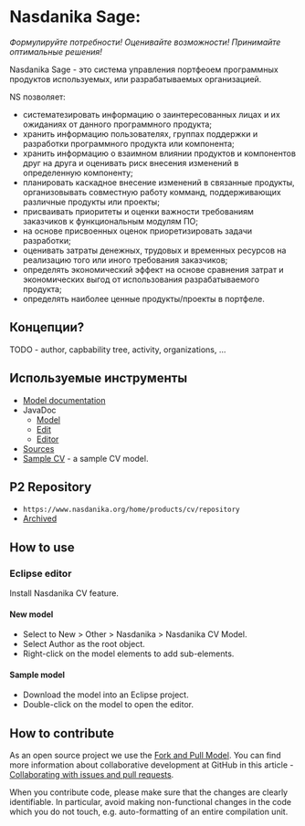 # Nasdanika Sage: 

*Формулируйте потребности!*
*Оценивайте возможности!* 
*Принимайте оптимальные решения!*


Nasdanika Sage - это система управления портфеоем программных продуктов используемых, или разрабатываемых организацией.

NS позволяет:

* систематезировать информацию о заинтересованных лицах и их ожиданиях от данного программного продукта;
* хранить информацию пользователях, группах поддержки и разработки программного продукта или компонента;
* хранить информацию о взаимном влиянии продуктов и компонентов друг на друга и оценивать риск внесения изменений в определенную компоненту;
* планировать каскадное внесение изменений в связанные продукты, организовывать совместную работу комманд, поддерживающих различные продукты или проекты;
* присваивать приоритеты и оценки важности требованиям заказчиков к функциональным модулям ПО;
* на основе присвоенных оценок приоретизировать задачи разработки;
* оценивать затраты денежных, трудовых и временных ресурсов на реализацию того или иного требования заказчиков;
* определять экономический эффект на основе сравнения затрат и экономических выгод от использования разрабатываемого продукта;
* определять наиболее ценные продукты/проекты в портфеле.

## Концепции? 

TODO - author, capbability tree, activity, organizations, ...

## Используемые инструменты

* [Model documentation](model-doc/index.html)
* JavaDoc
    * [Model](apidocs/org.nasdanika.cv)
    * [Edit](apidocs/org.nasdanika.cv.edit)
    * [Editor](apidocs/org.nasdanika.cv.editor)
* [Sources](cv.zip)
* [Sample CV](Sample.nsdcv) - a sample CV model.    

## P2 Repository

* ``https://www.nasdanika.org/home/products/cv/repository``
* [Archived](org.nasdanika.cv.repository-0.1.0-SNAPSHOT.zip)

## How to use

### Eclipse editor

Install Nasdanika CV feature. 

#### New model

* Select to New > Other > Nasdanika > Nasdanika CV Model.
* Select Author as the root object.
* Right-click on the model elements to add sub-elements.

#### Sample model

* Download the model into an Eclipse project.
* Double-click on the model to open the editor.

## How to contribute

As an open source project we use the [Fork and Pull Model](https://help.github.com/articles/about-collaborative-development-models/).
You can find more information about collaborative development at GitHub in this article - [Collaborating with issues and pull requests](https://help.github.com/categories/collaborating-with-issues-and-pull-requests).

When you contribute code, please make sure that the changes are clearly identifiable. 
In particular, avoid making non-functional changes in the code which you do not touch, e.g. auto-formatting of an entire compilation unit. 

